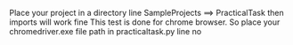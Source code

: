 Place your project in a directory line SampleProjects ==> PracticalTask then imports will work fine
This test is done for chrome browser. So place your chromedriver.exe file path in practicaltask.py line no
